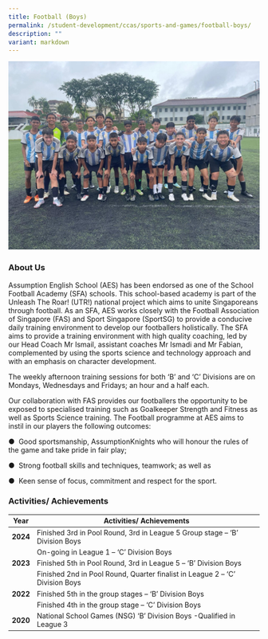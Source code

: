 ```yaml
---
title: Football (Boys)
permalink: /student-development/ccas/sports-and-games/football-boys/
description: ""
variant: markdown
---
```

![](/images/AES_Football.jpg)

### About Us

Assumption English School (AES) has been endorsed as one of the School Football Academy (SFA) schools. This school-based academy is part of the Unleash The Roar! (UTR!) national project which aims to unite Singaporeans through football. As an SFA, AES works closely with the Football Association of Singapore (FAS) and Sport Singapore (SportSG) to provide a conducive daily training environment to develop our footballers holistically. The SFA aims to provide a training environment with high quality coaching, led by our Head Coach Mr Ismail, assistant coaches Mr Ismadi and Mr Fabian, complemented by using the sports science and technology approach and with an emphasis on character development.

The weekly afternoon training sessions for both ‘B’ and ‘C’ Divisions are on Mondays, Wednesdays and Fridays; an hour and a half each.

Our collaboration with FAS provides our footballers the opportunity to be exposed to specialised training such as Goalkeeper Strength and Fitness as well as Sports Science training. The Football programme at AES aims to instil in our players the following outcomes: 

●  Good sportsmanship, AssumptionKnights who will honour the rules of the game and take pride in fair play;

●  Strong football skills and techniques, teamwork; as well as

●  Keen sense of focus, commitment and respect for the sport.
    
		
### Activities/ Achievements

| Year | Activities/ Achievements| 
| -------- | -------- |
| **2024**| Finished 3rd in Pool Round, 3rd in League 5 Group stage – ‘B’ Division Boys| 
|  | On-going in League 1 – ‘C’ Division Boys| 
| **2023**|Finished 5th in Pool Round, 3rd in League 5 – ‘B’ Division Boys| 
|     | Finished 2nd in Pool Round, Quarter finalist in League 2 – ‘C’ Division Boys| 
| **2022**    |Finished 5th in the group stages – ‘B’ Division Boys| 
|     | Finished 4th in the group stage – ‘C’ Division Boys | 
| **2020**    | National School Games (NSG) ‘B’ Division Boys -Qualified in League 3  |